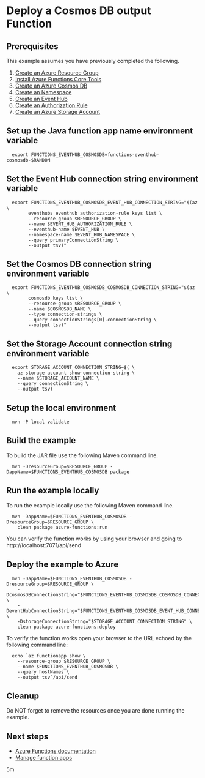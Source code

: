 
# Deploy a Cosmos DB output Function

## Prerequisites

This example assumes you have previously completed the following.

1. [Create an Azure Resource Group](../../group/create/)
1. [Install Azure Functions Core Tools](../install-tools/)
1. [Create an Azure Cosmos DB](../../cosmosdb/create/)
1. [Create an Namespace](../../eventhubs/create-namespace/)
1. [Create an Event Hub](../../eventhubs/create/)
1. [Create an Authorization Rule](../../eventhubs/create-authorization-rule/)
1. [Create an Azure Storage Account](../../storage/account/create/)

<!-- workflow.cron(0 4 * * 2) -->
<!-- workflow.include(../install-tools/README.md) -->
<!-- workflow.include(../../cosmosdb/create/README.md) -->
<!-- workflow.include(../../eventhubs/create-authorization-rule/README.md) -->
<!-- workflow.include(../../storage/account/create/README.md) -->

<!-- workflow.run() 

  cd functions/event-hub-trigger-cosmosdb-output

  -->

## Set up the Java function app name environment variable

```shell
  export FUNCTIONS_EVENTHUB_COSMOSDB=functions-eventhub-cosmosdb-$RANDOM
```

## Set the Event Hub connection string environment variable

```shell
  export FUNCTIONS_EVENTHUB_COSMOSDB_EVENT_HUB_CONNECTION_STRING="$(az \
        eventhubs eventhub authorization-rule keys list \
        --resource-group $RESOURCE_GROUP \
        --name $EVENT_HUB_AUTHORIZATION_RULE \
        --eventhub-name $EVENT_HUB \
        --namespace-name $EVENT_HUB_NAMESPACE \
        --query primaryConnectionString \
        --output tsv)"
```

## Set the Cosmos DB connection string environment variable

```shell
  export FUNCTIONS_EVENTHUB_COSMOSDB_COSMOSDB_CONNECTION_STRING="$(az \
        cosmosdb keys list \
        --resource-group $RESOURCE_GROUP \
        --name $COSMOSDB_NAME \
        --type connection-strings \
        --query connectionStrings[0].connectionString \
        --output tsv)"
```

## Set the Storage Account connection string environment variable

```shell
  export STORAGE_ACCOUNT_CONNECTION_STRING=$( \
    az storage account show-connection-string \
    --name $STORAGE_ACCOUNT_NAME \
    --query connectionString \
    --output tsv)
```

## Setup the local environment

```shell
  mvn -P local validate
```

## Build the example

To build the JAR file use the following Maven command line.

```shell
  mvn -DresourceGroup=$RESOURCE_GROUP -DappName=$FUNCTIONS_EVENTHUB_COSMOSDB package
```

## Run the example locally

To run the example locally use the following Maven command line.

<!-- workflow.skip() -->
```shell
  mvn -DappName=$FUNCTIONS_EVENTHUB_COSMOSDB -DresourceGroup=$RESOURCE_GROUP \
    clean package azure-functions:run
```

You can verify the function works by using your browser and going to 
http://localhost:7071/api/send

## Deploy the example to Azure

```shell
  mvn -DappName=$FUNCTIONS_EVENTHUB_COSMOSDB -DresourceGroup=$RESOURCE_GROUP \
    -DcosmosDBConnectionString="$FUNCTIONS_EVENTHUB_COSMOSDB_COSMOSDB_CONNECTION_STRING" \
    -DeventHubConnectionString="$FUNCTIONS_EVENTHUB_COSMOSDB_EVENT_HUB_CONNECTION_STRING" \
    -DstorageConnectionString="$STORAGE_ACCOUNT_CONNECTION_STRING" \
    clean package azure-functions:deploy
```

To verify the function works open your browser to the URL echoed by the 
following command line:

<!-- workflow.skip() -->
```shell
  echo `az functionapp show \
    --resource-group $RESOURCE_GROUP \
    --name $FUNCTIONS_EVENTHUB_COSMOSDB \
    --query hostNames \
    --output tsv`/api/send
```

<!-- workflow.run() 

  cd ../..

  -->

<!-- workflow.directOnly() 

  az group delete --name $RESOURCE_GROUP --yes || true

  -->

## Cleanup

Do NOT forget to remove the resources once you are done running the example.

## Next steps

* [Azure Functions documentation](https://docs.microsoft.com/en-us/azure/azure-functions/)
* [Manage function apps](https://docs.microsoft.com/cli/azure/functionapp)

5m
